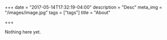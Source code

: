 +++
date = "2017-05-14T17:32:19-04:00"
description = "Desc"
meta_img = "/images/image.jpg"
tags = ["tags"]
title = "About"

+++

Nothing here yet.

